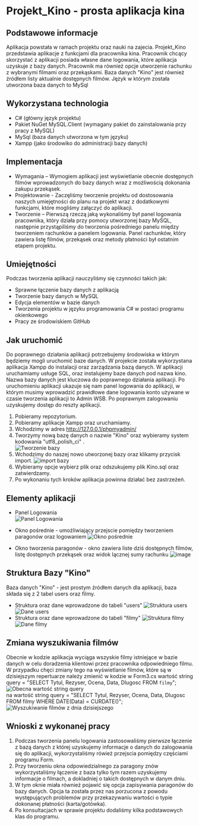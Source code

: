 # Projekt_Kino - prosta aplikacja kina

## Podstawowe informacje

Aplikacja powstała w ramach projektu oraz nauki na zajecia.
Projekt_Kino przedstawia aplikacje z funkcjami dla pracownika kina.
Pracownik chcący skorzystać z aplikacji posiada własne dane logowania, które aplikacja uzyskuje z bazy danych.
Pracownik ma również opcje utworzenie rachunku z wybranymi filmami oraz przekąskami.
Baza danych "Kino" jest również źródłem listy aktualnie dostępnych filmów.
Język w którym została utworzona baza danych to MySql

## Wykorzystana technologia

* C# (główny język projektu)
* Pakiet NuGet MySQL.Client (wymagany pakiet do zainstalowania przy pracy z MySQL)
* MySql (baza danych utworzona w tym języku)
* Xampp (jako środowiko do administracji bazy danych)

## Implementacja
- Wymagania – Wymogiem aplikacji jest wyświetlanie obecnie dostępnych filmów wprowadzonych do bazy danych wraz z możliwością dokonania zakupu przekąsek.
- Projektowanie - Zaczęliśmy tworzenie projektu od dostosowania naszych umiejętności do planu na projekt wraz z dodatkowymi funkcjami, które mogliśmy załączyć do aplikacji.
- Tworzenie – Pierwszą rzeczą jaką wykonaliśmy był panel logowania pracownika, który działa przy pomocy utworzonej bazy MySQL, następnie przystąpiliśmy do tworzenia pośredniego panelu między tworzeniem rachunków a panelem logowania. Panel rachunków, który zawiera listę filmów, przekąsek oraz metody płatności był ostatnim etapem projektu.

## Umiejętności
Podczas tworzenia aplikacji nauczyliśmy się czynności takich jak: 
* Sprawne łączenie bazy danych z aplikacją 
* Tworzenie bazy danych w MySQL 
* Edycja elementów w bazie danych  
* Tworzenia projektu w języku programowania C# w postaci programu okienkowego 
* Pracy ze środowiskiem GitHub

## Jak uruchomić

Do poprawnego działania aplikacji potrzebujemy środowiska w którym będziemy mogli uruchomić baze danych.
W projekcie została wykorzystana aplikacja Xampp do instalacji oraz zarządzania bazą danych.
W aplikacji uruchamiamy usługe SQL, oraz instalujemy baze danych pod nazwa kino.
Nazwa bazy danych jest kluczowa do poprawnego działania aplikacji.
Po uruchomieniu aplikacji ukazuje się nam panel logowania do aplikacji, w którym musimy wprowadzić prawidłowe dane logowania
konto używane w czasie tworzenia aplikacji to Admin WSB.
Po poprawnym zalogowaniu uzyskujemy dostęp do reszty aplikacji.

1. Pobieramy repozytorium.
2. Pobieramy aplikacje Xampp oraz uruchamiamy.
3. Wchodzimy w adres http://127.0.0.1/phpmyadmin/
4. Tworzymy nową bazę danych o nazwie "Kino" oraz wybieramy system kodowania "utf8_polish_ci" .            
![Tworzenie bazy](https://github.com/PatSwi03/Kino_Projekt_Studia/assets/148622312/20ce101c-3f5d-49ac-b9a9-6009dab9fece)
5. Wchodzimy do naszej nowo utworzonej bazy oraz klikamy przycisk import.
![import bazy](https://github.com/PatSwi03/Kino_Projekt_Studia/assets/148622312/873dd2c8-3c39-47f0-9cb2-905f20a76724)
6. Wybieramy opcje wybierz plik oraz odszukujemy plik Kino.sql oraz zatwierdzamy.
7. Po wykonaniu tych kroków aplikacja powinna działać bez zastrzeżeń.



## Elementy aplikacji

* Panel Logowania                                     
![Panel Logowania](https://github.com/PatSwi03/Kino_Projekt_Studia/assets/148622312/fd2a27d3-2d60-4acf-aef9-d9eeb272df3c)

* Okno pośrednie - umożliwiający przejscie pomiędzy tworzeniem paragonów oraz logowaniem
![Okno pośrednie](https://github.com/PatSwi03/Kino_Projekt_Studia/assets/148622312/4b6b073e-3994-4963-9dd9-8894cfb96be2)

* Okno tworzenia paragonów - okno zawiera liste dziś dostępnych filmów, listę dostępnych przekąsek oraz widok lącznej sumy rachunku
![image](https://github.com/PatSwi03/Kino_Projekt_Studia/assets/148622312/cbd87c61-795c-4cef-b043-d2fb5aab83c1)

## Struktura Bazy "Kino"
Baza danych "Kino" - jest prostym źródłem danych dla aplikacji, baza składa się z 2 tabel users oraz filmy.
* Struktura oraz dane wprowadzone do tabeli "users"
![Struktura users](https://github.com/PatSwi03/Kino_Projekt_Studia/assets/148622312/f0e78206-3ceb-477e-9f9f-792860e4d88f)
![Dane users](https://github.com/PatSwi03/Kino_Projekt_Studia/assets/148622312/01ab7193-12f5-41d3-bb8c-02147a825cd2)
* Struktura oraz dane wprowadzone do tabeli "filmy"
![Struktura filmy](https://github.com/PatSwi03/Kino_Projekt_Studia/assets/148622312/a59a9afb-b3e2-4a55-a8aa-c01b62c3cf7d)
![Dane filmy](https://github.com/PatSwi03/Kino_Projekt_Studia/assets/148622312/8625189c-bf04-4f01-abff-074a91419268)


## Zmiana wyszukiwania filmów

Obecnie w kodzie aplikacja wyciąga wszyskie filmy istniejące w bazie danych w celu doradzenia klientowi przez pracownika odpowiedniego filmu.
W przypadku chęci zmiany tego na wyświetlanie filmów, które są w dzisiejszym repertuarze należy zmienić w kodzie w Form3.cs wartość 
string query = "SELECT Tytul, Rezyser, Ocena, Data, Dlugosc FROM `filmy`";
![Obecna wartość string query](https://github.com/PatSwi03/Kino_Projekt_Studia/assets/148622312/64924358-7465-47b0-ac7e-d9e652dd6c2f)            
na wartość string query = "SELECT Tytul, Rezyser, Ocena, Data, Dlugosc FROM filmy WHERE DATE(Data) = CURDATE()";
![Wyszukiwanie filmów z dnia dzisiejszego](https://github.com/PatSwi03/Kino_Projekt_Studia/assets/148622312/b805285b-db60-45bf-8841-a6bb07b1d2f1)



## Wnioski z wykonanej pracy

1. Podczas tworzenia panelu logowania zastosowaliśmy pierwsze łączenie z bazą danych z której uzyskujemy informacje o danych do zalogowania się do aplikacji, wykorzystaliśmy rówież przejscia pomiędzy częściami programu Form.
2. Przy tworzeniu okna odpowiedzialnego za paragony znów wykorzystaliśmy łączenie z baza tylko tym razem uzyskujemy informacje o filmach, a dokladniej o takich dostępnych w danym dniu.
3. W tym oknie miała również pojawić się opcja zapisywania paragonów do bazy danych. Opcja ta została przez nas porzucona z powodu występujących problemów przy przekazywaniu wartości o typie dokonanej płatności (karta/gotówka).
4. Po konsultacjach w sprawie projektu dodaliśmy kilka podstawowych klas do programu.
